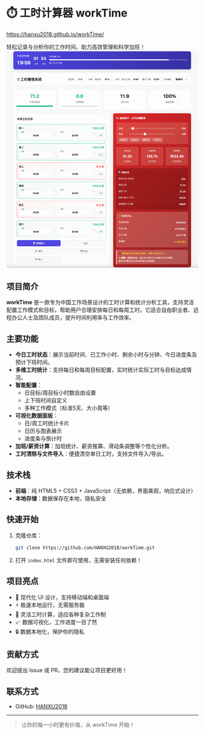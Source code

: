 # ⏱️ 工时计算器 workTime
https://hanxu2018.github.io/workTime/


轻松记录与分析你的工作时间，助力高效管理和科学加班！
![预览图片](image.png)

## 项目简介

**workTime** 是一款专为中国工作场景设计的工时计算和统计分析工具，支持灵活配置工作模式和目标，帮助用户合理安排每日和每周工时。它适合自由职业者、远程办公人士及团队成员，提升时间利用率与工作效率。

## 主要功能

- **今日工时状态**：展示当前时间、已工作小时、剩余小时与分钟、今日进度条及预计下班时间。
- **多维工时统计**：支持每日和每周目标配置，实时统计实际工时与目标达成情况。
- **智能配置**：
  - 日目标/周目标小时数自由设置
  - 上下班时间自定义
  - 多种工作模式（标准5天、大小周等）
- **可视化数据面板**：
  - 日/周工时统计卡片
  - 日历与图表展示
  - 进度条与倒计时
- **加班/薪资计算**：加班统计、薪资推算、滑动条调整等个性化分析。
- **工时清除与文件导入**：便捷清空单日工时，支持文件导入/导出。

## 技术栈

- **前端**：纯 HTML5 + CSS3 + JavaScript（无依赖，界面美观，响应式设计）
- **本地存储**：数据保存在本地，隐私安全

## 快速开始

1. 克隆仓库：
   ```bash
   git clone https://github.com/HANXU2018/workTime.git
   ```
2. 打开 `index.html` 文件即可使用，无需安装任何依赖！

## 项目亮点

- 🎨 现代化 UI 设计，支持移动端和桌面端
- ⚡ 极速本地运行，无需服务器
- 🧮 灵活工时计算，适应各种复杂工作制
- 📈 数据可视化，工作进度一目了然
- 🔒 数据本地化，保护你的隐私

## 贡献方式

欢迎提出 Issue 或 PR，您的建议能让项目更好用！

## 联系方式

- GitHub: [HANXU2018](https://github.com/HANXU2018)

---

> 让你的每一小时更有价值，从 workTime 开始！
